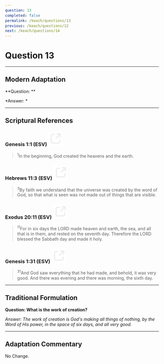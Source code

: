 ```yaml
---
question: 13
completed: false
permalink: /keach/questions/13
previous: /keach/questions/12
next: /keach/questions/14
---
```

# Question 13

---
## Modern Adaptation
**Question: **

*Answer: *

---
## Scriptural References
### Genesis 1:1 (ESV) <a href="https://biblegateway.com/passage/?search=Genesis+1%3A1&version=ESV"><img src="/assets/svg/link.svg"/></a>
> <sup>1</sup>In the beginning, God created the heavens and the earth.

### Hebrews 11:3 (ESV) <a href="https://biblegateway.com/passage/?search=Hebrews+11%3A3&version=ESV"><img src="/assets/svg/link.svg"/></a>
> <sup>3</sup>By faith we understand that the universe was created by the word of God, so that what is seen was not made out of things that are visible.

### Exodus 20:11 (ESV) <a href="https://biblegateway.com/passage/?search=Exodus+20%3A11&version=ESV"><img src="/assets/svg/link.svg"/></a>
> <sup>11</sup>For in six days the LORD made heaven and earth, the sea, and all that is in them, and rested on the seventh day. Therefore the LORD blessed the Sabbath day and made it holy.

### Genesis 1:31 (ESV) <a href="https://biblegateway.com/passage/?search=Genesis+1%3A31&version=ESV"><img src="/assets/svg/link.svg"/></a>
> <sup>31</sup>And God saw everything that he had made, and behold, it was very good. And there was evening and there was morning, the sixth day.


---
## Traditional Formulation
**Question: What is the work of creation?**

*Answer: The work of creation is God's making all things of nothing, by the Word of His power, in the space of six days, and all very good.*

---
## Adaptation Commentary
No Change.